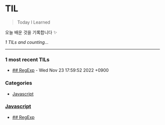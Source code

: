 # TIL
> Today I Learned

오늘 배운 것을 기록합니다 ✨


_1 TILs and counting..._

---

### 1 most recent TILs

- [## RegExp](Javascript/RegExp.md) - Wed Nov 23 17:59:52 2022 +0900

### Categories

- [Javascript](#Javascript)

### [Javascript](#Javascript)
- [## RegExp](Javascript/RegExp.md)

[1]: https://simonwillison.net/2020/Apr/20/self-rewriting-readme/
[2]: https://github.com/jbranchaud/til

